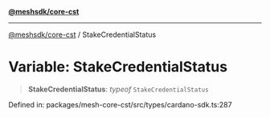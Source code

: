 [**@meshsdk/core-cst**](../README.md)

***

[@meshsdk/core-cst](../globals.md) / StakeCredentialStatus

# Variable: StakeCredentialStatus

> **StakeCredentialStatus**: *typeof* `StakeCredentialStatus`

Defined in: packages/mesh-core-cst/src/types/cardano-sdk.ts:287
